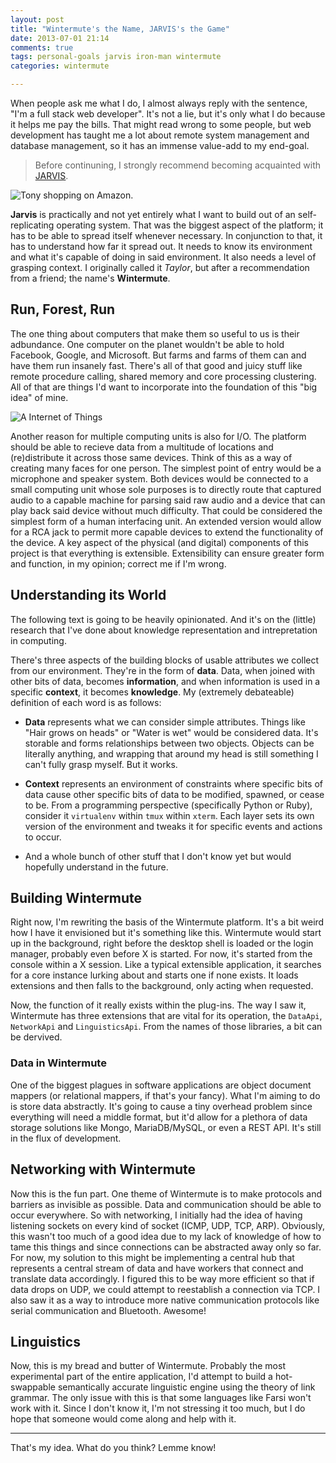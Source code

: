 ```yaml
---
layout: post
title: "Wintermute's the Name, JARVIS's the Game"
date: 2013-07-01 21:14
comments: true
tags: personal-goals jarvis iron-man wintermute
categories: wintermute

---
```


When people ask me what I do, I almost always reply with the sentence, "I'm 
a full stack web developer". It's not a lie, but it's only what I do because
it helps me pay the bills. That might read wrong to some people, but web 
development has taught me a lot about remote system management and database
management, so it has an immense value-add to my end-goal.
<!-- more -->

> Before continuning, I strongly recommend becoming acquainted with 
> [JARVIS](http://en.wikipedia.org/wiki/Edwin_Jarvis).

![Tony shopping on Amazon.](http://25.media.tumblr.com/tumblr_m42tdvzs3M1qmr448o1_r1_500.jpg)

**Jarvis** is practically and not yet entirely what I want to build out of an 
self-replicating operating system. That was the biggest aspect of the 
platform; it has to be able to spread itself whenever necessary. In 
conjunction to that, it has to understand how far it spread out. It needs to 
know its environment and what it's capable of doing in said environment. It 
also needs a level of grasping context. I originally called it *Taylor*, but after
a recommendation from a friend; the name's **Wintermute**.

## Run, Forest, Run
The one thing about computers that make them so useful to us is their 
adbundance. One computer on the planet wouldn't be able to hold Facebook, 
Google, and Microsoft. But farms and farms of them can and have them run 
insanely fast. There's all of that good and juicy stuff like remote procedure 
calling, shared memory and core processing clustering. All of that are things 
I'd want to incorporate into the foundation of this "big idea" of mine.

![A Internet of Things](http://i2.cdn.turner.com/cnn/dam/assets/130502212037-internet-of-things-graphic-story-top.jpg)

Another reason for multiple computing units is also for I/O. The platform 
should be able to recieve data from a multitude of locations and 
(re)distribute it across those same devices. Think of this as a way of 
creating many faces for one person. The simplest point of entry would be 
a microphone and speaker system. Both devices would be connected to a small 
computing unit whose sole purposes is to directly route that captured audio to 
a capable machine for parsing said raw audio and a device that can play back 
said device without much difficulty. That could be considered the simplest 
form of a human interfacing unit. An extended version would allow for a RCA 
jack to permit more capable devices to extend the functionality of the device. 
A key aspect of the physical (and digital) components of this project is that 
everything is extensible. Extensibility can ensure greater form and function, 
in my opinion; correct me if I'm wrong.

## Understanding its World
The following text is going to be heavily opinionated. And it's on the (little)
research that I've done about knowledge representation and intrepretation in computing.

There's three aspects of the building blocks of usable attributes we collect from our 
environment. They're in the form of **data**. Data, when joined with other bits of data,
becomes **information**, and when information is used in a specific **context**, it becomes
**knowledge**. My (extremely debateable) definition of each word is as follows:

  * **Data** represents what we can consider simple attributes. Things like
    "Hair grows on heads" or "Water is wet" would be considered data. It's 
    storable and forms relationships between two objects. Objects can be literally
    anything, and wrapping that around my head is still something I can't fully grasp myself.
    But it works.
  
  * **Context** represents an environment of constraints where specific bits of data cause
    other specific bits of data to be modified, spawned, or cease to be. From a programming
    perspective (specifically Python or Ruby), consider it `virtualenv` within `tmux` within `xterm`.
    Each layer sets its own version of the environment and tweaks it for specific events and actions
    to occur.

  * And a whole bunch of other stuff that I don't know yet but would hopefully 
    understand in the future.

## Building Wintermute
Right now, I'm rewriting the basis of the Wintermute platform. It's a bit 
weird how I have it envisioned but it's something like this. Wintermute would 
start up in the background, right before the desktop shell is loaded or the 
login manager, probably even before X is started. For now, it's started from 
the console within a X session. Like a typical extensible application,  it searches
for a core instance lurking about and starts one if none exists. It loads 
extensions and then falls to the background, only acting when requested.

Now, the function of it really exists within the plug-ins. The way I saw it, 
Wintermute has three extensions that are vital for its operation, the 
`DataApi`, `NetworkApi` and `LinguisticsApi`. From the names of those 
libraries, a bit can be dervived.

### Data in Wintermute
One of the biggest plagues in software applications are object document 
mappers (or relational mappers, if that's your fancy). What I'm aiming to do 
is store data abstractly. It's going to cause a tiny overhead problem since 
everything will need a middle format, but it'd allow for a plethora of data 
storage solutions like Mongo, MariaDB/MySQL, or even a REST API. It's still in 
the flux of development.

## Networking with Wintermute
Now this is the fun part. One theme of Wintermute is to make protocols and 
barriers as invisible as possible. Data and communication should be able to 
occur everywhere. So with networking, I initially had the idea of having 
listening sockets on every kind of socket (ICMP, UDP, TCP, ARP). Obviously, 
this wasn't too much of a good idea due to my lack of knowledge of how to tame 
this things and since connections can be abstracted away only so far. For now, 
my solution to this might be implementing a central hub that represents 
a central stream of data and have workers that connect and translate data 
accordingly. I figured this to be way more efficient so that if data drops on 
UDP, we could attempt to reestablish a connection via TCP. I also saw it as 
a way to introduce more native communication protocols like serial 
communication and Bluetooth. Awesome!

## Linguistics
Now, this is my bread and butter of Wintermute. Probably the most experimental 
part of the entire application, I'd attempt to build a hot-swappable 
semantically accurate linguistic engine using the theory of link grammar. The 
only issue with this is that some languages like Farsi won't work with it. 
Since I don't know it, I'm not stressing it too much, but I do hope that 
someone would come along and help with it.

----

That's my idea. What do you think? Lemme know!
